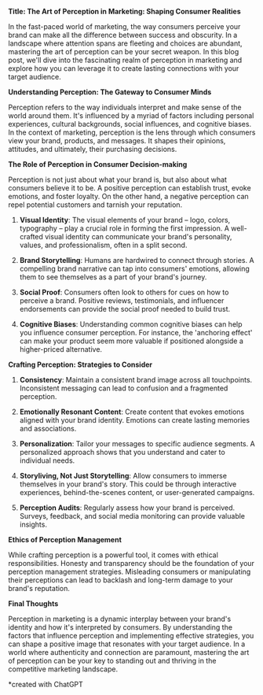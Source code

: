 **Title: The Art of Perception in Marketing: Shaping Consumer Realities**

In the fast-paced world of marketing, the way consumers perceive your brand can make all the difference between success and obscurity. In a landscape where attention spans are fleeting and choices are abundant, mastering the art of perception can be your secret weapon. In this blog post, we'll dive into the fascinating realm of perception in marketing and explore how you can leverage it to create lasting connections with your target audience.

**Understanding Perception: The Gateway to Consumer Minds**

Perception refers to the way individuals interpret and make sense of the world around them. It's influenced by a myriad of factors including personal experiences, cultural backgrounds, social influences, and cognitive biases. In the context of marketing, perception is the lens through which consumers view your brand, products, and messages. It shapes their opinions, attitudes, and ultimately, their purchasing decisions.

**The Role of Perception in Consumer Decision-making**

Perception is not just about what your brand is, but also about what consumers believe it to be. A positive perception can establish trust, evoke emotions, and foster loyalty. On the other hand, a negative perception can repel potential customers and tarnish your reputation.

1. **Visual Identity**: The visual elements of your brand – logo, colors, typography – play a crucial role in forming the first impression. A well-crafted visual identity can communicate your brand's personality, values, and professionalism, often in a split second.

2. **Brand Storytelling**: Humans are hardwired to connect through stories. A compelling brand narrative can tap into consumers' emotions, allowing them to see themselves as a part of your brand's journey.

3. **Social Proof**: Consumers often look to others for cues on how to perceive a brand. Positive reviews, testimonials, and influencer endorsements can provide the social proof needed to build trust.

4. **Cognitive Biases**: Understanding common cognitive biases can help you influence consumer perception. For instance, the 'anchoring effect' can make your product seem more valuable if positioned alongside a higher-priced alternative.

**Crafting Perception: Strategies to Consider**

1. **Consistency**: Maintain a consistent brand image across all touchpoints. Inconsistent messaging can lead to confusion and a fragmented perception.

2. **Emotionally Resonant Content**: Create content that evokes emotions aligned with your brand identity. Emotions can create lasting memories and associations.

3. **Personalization**: Tailor your messages to specific audience segments. A personalized approach shows that you understand and cater to individual needs.

4. **Storyliving, Not Just Storytelling**: Allow consumers to immerse themselves in your brand's story. This could be through interactive experiences, behind-the-scenes content, or user-generated campaigns.

5. **Perception Audits**: Regularly assess how your brand is perceived. Surveys, feedback, and social media monitoring can provide valuable insights.

**Ethics of Perception Management**

While crafting perception is a powerful tool, it comes with ethical responsibilities. Honesty and transparency should be the foundation of your perception management strategies. Misleading consumers or manipulating their perceptions can lead to backlash and long-term damage to your brand's reputation.

**Final Thoughts**

Perception in marketing is a dynamic interplay between your brand's identity and how it's interpreted by consumers. By understanding the factors that influence perception and implementing effective strategies, you can shape a positive image that resonates with your target audience. In a world where authenticity and connection are paramount, mastering the art of perception can be your key to standing out and thriving in the competitive marketing landscape.

*created with 
ChatGPT
